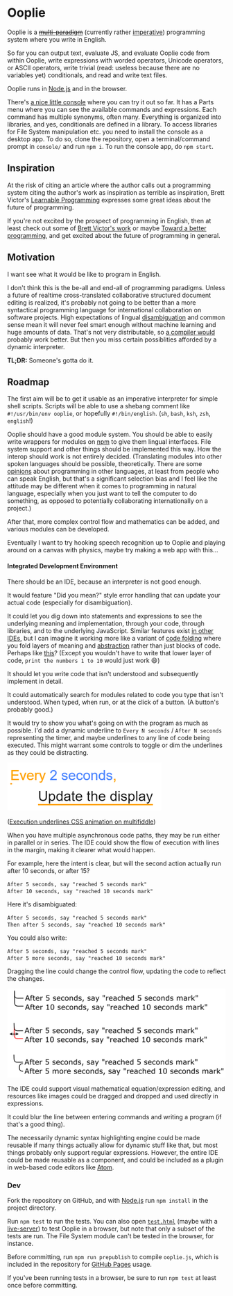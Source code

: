 
# Ooplie

Ooplie is a ~~[multi-paradigm][]~~ (currently rather [imperative][]) programming system where you write in English.

<!-- An NLP system? https://en.wikipedia.org/wiki/Natural_language_programming seems to have a somewhat narrow definition, and https://en.wikipedia.org/wiki/Natural_language_processing is rather broad -->

<!-- https://en.wikipedia.org/wiki/Controlled_natural_language -->

So far you can output text, evaluate JS, and evaluate Ooplie code from within Ooplie,
write expressions with worded operators, Unicode operators, or ASCII operators,
write trivial (read: useless because there are no variables yet) conditionals,
and read and write text files.

Ooplie runs in [Node.js][] and in the browser.

There's [a nice little console][console] where you can try it out so far.
It has a Parts menu where you can see the available commands and expressions.
Each command has multiple synonyms, often many.
Everything is organized into libraries, and yes, conditionals are defined in a library.
To access libraries for File System manipulation etc. you need to install the console as a desktop app.
To do so, clone the repository, open a terminal/command prompt in `console/` and run `npm i`.
To run the console app, do `npm start`.

## Inspiration

At the risk of citing an article where the author calls out a programming system citing the author's work as inspiration as terrible as inspiration,
Brett Victor's [Learnable Programming][] expresses some great ideas about the future of programming.

If you're not excited by the prospect of programming in English,
then at least check out some of [Brett Victor's work][]
or maybe [Toward a better programming][],
and get excited about the future of programming in general.

<!-- 
There's a project called [EVE][] that looks interesting.
I'll have to try [it](https://github.com/witheve/Eve) out and see what it's like.

Could gather some quotes here and relate them to the project:

#### Quotes

> I think the next big step in terms of removing incidental complexity in code will come from automatically managing time. The implications of which would be tremendous for our ability to cleanly express intent.

([Toward a better programming][])

Ooplie will have an expressive and rather comprehensive time module.

http://blog.wolfram.com/2010/11/16/programming-with-natural-language-is-actually-going-to-work/

https://multikulti.wordpress.com/2013/01/09/english-as-a-programming-language/

http://repository.cmu.edu/cgi/viewcontent.cgi?article=1165&context=hcii

http://stackoverflow.com/questions/3067377/what-programming-language-is-the-most-english-like

http://stackoverflow.com/questions/19262597/why-no-programming-in-english-what-is-the-difference-between-natural-languages?rq=1

-->

## Motivation

I want see what it would be like to program in English.

I don't think this is the be-all and end-all of programming paradigms.
Unless a future of realtime cross-translated collaborative structured document editing is realized, it's probably not going to be better than a more syntactical programming language for international collaboration on software projects.
High expectations of lingual [disambiguation][] and common sense mean it will never feel smart enough without machine learning and huge amounts of data.
That's not very distributable, so [a compiler would][Programming with Natural Language Is Actually Going to Work] probably work better.
But then you miss certain possiblities afforded by a dynamic interpreter.

**TL;DR:** Someone's gotta do it.


## Roadmap

The first aim will be to get it usable as an imperative interpreter for simple shell scripts.
Scripts will be able to use a shebang comment like `#!/usr/bin/env ooplie`, or hopefully `#!/bin/english`. (`sh`, `bash`, `ksh`, `zsh`, `english`!)

Ooplie should have a good module system.
You should be able to easily write wrappers for modules on [npm][] to give them lingual interfaces.
File system support and other things should be implemented this way.
How the interop should work is not entirely decided.
(Translating modules into other spoken languages should be possible, theoretically.
There are some [opinions][Why are programming languages in English?] about programming in other languages, at least from people who can speak English,
but that's a significant selection bias and I feel like the attitude may be different when it comes to programming in natural language,
especially when you just want to tell the computer to do something,
as opposed to potentially collaborating internationally on a project.)

After that, more complex control flow and mathematics can be added,
and various modules can be developed.

Eventually I want to try hooking speech recognition up to Ooplie
and playing around on a canvas with physics,
maybe try making a web app with this...

#### Integrated Development Environment

There should be an IDE, because an interpreter is not good enough.

It would feature "Did you mean?" style error handling that can update your actual code (especially for disambiguation).

It could let you dig down into statements and expressions to see the underlying meaning and implementation, through your code, through libraries, and to the underlying JavaScript.
Similar features exist [in other IDEs][Peek Definition], but I can imagine it working more like a variant of [code folding][] where you fold layers of meaning and [abstraction][] rather than just blocks of code.
Perhaps like [this][IP levels of detail]?
(Except you wouldn't have to write that lower layer of code, `print the numbers 1 to 10` would just work :smile:)

It should let you write code that isn't understood
and subsequently implement in detail.

It could automatically search for modules related to code you type that isn't understood.
When typed, when run, or at the click of a button.
(A button's probably good.)

It would try to show you what's going on with the program as much as possible.
I'd add a dynamic underline to `Every N seconds` / `After N seconds` representing the timer, and maybe underlines to any line of code being executed.
This might warrant some controls to toggle or dim the underlines as they could be distracting.
<!-- I've never gotten [Light Table][]'s live connection features to work on a real project, but they look cool. -->

![Execution underlines](./execution-underlines.gif)

([Execution underlines CSS animation on multifiddle](http://multifiddle.ml/#execution-underlines))

When you have multiple asynchronous code paths,
they may be run either in parallel or in series.
The IDE could show the flow of execution with lines in the margin, making it clearer what would happen.

<!-- Insert larger example of control flow indicators here? -->

For example, here the intent is clear, but will the second action actually run after 10 seconds, or after 15?
```
After 5 seconds, say "reached 5 seconds mark"
After 10 seconds, say "reached 10 seconds mark"
```

Here it's disambiguated:
```
After 5 seconds, say "reached 5 seconds mark"
Then after 5 seconds, say "reached 10 seconds mark"
```

You could also write:
```
After 5 seconds, say "reached 5 seconds mark"
After 5 more seconds, say "reached 10 seconds mark"
```

Dragging the line could change the control flow, updating the code to reflect the changes.

![Control flow indication mockup](./control-flow-indication-mockup.png)


The IDE could support visual mathematical equation/expression editing, and resources like images could be dragged and dropped and used directly in expressions.

It could blur the line between entering commands and writing a program (if that's a good thing).

The necessarily dynamic syntax highlighting engine could be made reusable if many things actually allow for dynamic stuff like that, but most things probably only support regular expressions.
However, the entire IDE could be made reusable as a component,
and could be included as a plugin in web-based code editors like [Atom][].


### Dev

Fork the repository on GitHub, and
with [Node.js][] run `npm install` in the project directory.

Run `npm test` to run the tests.
You can also open [`test.html`][tests] (maybe with a [live-server][]) to test Ooplie in a browser,
but note that only a subset of the tests are run.
The File System module can't be tested in the browser, for instance.

Before committing, run `npm run prepublish` to compile `ooplie.js`,
which is included in the repository for [GitHub Pages][] usage.

If you've been running tests in a browser, be sure to run `npm test` at least once before committing.


[multi-paradigm]: https://en.wikipedia.org/wiki/Programming_paradigm "Programming paradigm - Wikipedia"
[imperative]: https://en.wikipedia.org/wiki/Imperative_programming "Imperative programming - Wikipedia"
[abstraction]: https://en.wikipedia.org/wiki/Abstraction_(computer_science) "Abstraction (computer science) - Wikipedia"
[code folding]: https://en.wikipedia.org/wiki/Code_folding "Code folding - Wikipedia"
[IP levels of detail]: https://en.wikipedia.org/wiki/Intentional_programming#Levels_of_detail "\"Levels of detail\" in Intentional programming - Wikipedia"
[disambiguation]: https://en.wikipedia.org/wiki/Word-sense_disambiguation "Word-sense disambiguation - Wikipedia"
[Programming with Natural Language Is Actually Going to Work]: http://blog.wolfram.com/2010/11/16/programming-with-natural-language-is-actually-going-to-work/
[Why are programming languages in English?]: https://www.reddit.com/r/explainlikeimfive/comments/1ugrcl/eli5_why_are_programming_languages_in_english/
[console]: http://1j01.github.io/ooplie/console/
[tests]: ./test.html
[npm]: https://www.npmjs.com/
[live-server]: https://www.npmjs.com/package/live-server
[Node.js]: https://nodejs.org/
[Light Table]: http://lighttable.com/
[Atom]: https://atom.io/
[Learnable Programming]: http://worrydream.com/LearnableProgramming/
[Brett Victor's work]: http://worrydream.com/
[Toward a better programming]: http://www.chris-granger.com/2014/03/27/toward-a-better-programming/
[EVE]: http://eve-lang.com/
[Peek Definition]: https://msdn.microsoft.com/en-us/library/dn160178.aspx
[GitHub Pages]: https://pages.github.com/
